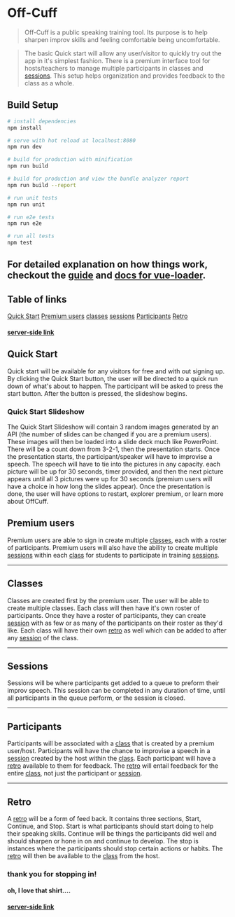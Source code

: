 # Off-Cuff
> Off-Cuff is a public speaking training tool. Its purpose is to help sharpen improv skills and feeling comfortable being uncomfortable.

> The basic Quick start will allow any user/visitor to quickly try out the app in it's simplest fashion. There is a premium interface tool for hosts/teachers to manage multiple participants in classes and [sessions](https://github.com/Off-Cuff/client#sessions). This setup helps organization and provides feedback to the class as a whole.

## Build Setup

``` bash
# install dependencies
npm install

# serve with hot reload at localhost:8080
npm run dev

# build for production with minification
npm run build

# build for production and view the bundle analyzer report
npm run build --report

# run unit tests
npm run unit

# run e2e tests
npm run e2e

# run all tests
npm test
```

For detailed explanation on how things work, checkout the [guide](http://vuejs-templates.github.io/webpack/) and [docs for vue-loader](http://vuejs.github.io/vue-loader).
---
## Table of links

[Quick Start](https://github.com/Off-Cuff/client#quick-start)
[Premium users](https://github.com/Off-Cuff/client#premium-users)
[classes](https://github.com/Off-Cuff/client#classes)
[sessions](https://github.com/Off-Cuff/client#sessions)
[Participants](https://github.com/Off-Cuff/client#participants)
[Retro](https://github.com/Off-Cuff/client#retro)

#### [server-side link](https://github.com/Off-Cuff/server)



## Quick Start

Quick start will be available for any visitors for free and with out signing up. By clicking the Quick Start button, the user will be directed to a quick run down of what's about to happen. The participant will be asked to press the start button. After the button is pressed, the slideshow begins.

### Quick Start Slideshow

The Quick Start Slideshow will contain 3 random images generated by an API (the number of slides can be changed if you are a premium users). These images will then be loaded into a slide deck much like PowerPoint. There will be a count down from 3-2-1, then the presentation starts. Once the presentation starts, the participant/speaker will have to improvise a speech. The speech will have to tie into the pictures in any capacity. each picture will be up for 30 seconds, timer provided, and then the next picture appears until all 3 pictures were up for 30 seconds (premium users will have a choice in how long the slides appear). Once the presentation is done, the user will have options to restart, explorer premium, or learn more about OffCuff.

## Premium users

Premium users are able to sign in create multiple [classes](https://github.com/Off-Cuff/client#classes), each with a roster of participants. Premium users will also have the ability to create multiple [sessions](https://github.com/Off-Cuff/client#sessions) within each [class](https://github.com/Off-Cuff/client#classes) for students to participate in training [sessions](https://github.com/Off-Cuff/client#sessions).

---
## Classes

Classes are created first by the premium user. The user will be able to create multiple classes. Each class will then have it's own roster of participants. Once they have a roster of participants, they can create [session](https://github.com/Off-Cuff/client#sessions) with as few or as many of the participants on their roster as they'd like. Each class will have their own [retro](https://github.com/Off-Cuff/client#retro) as well which can be added to after any [session](https://github.com/Off-Cuff/client#sessions) of the class.

---
## Sessions

Sessions will be where participants get added to a queue to preform their improv speech. This session can be completed in any duration of time, until all participants in the queue perform, or the session is closed.

---
## Participants

Participants will be associated with a [class](https://github.com/Off-Cuff/client#classes) that is created by a premium user/host. Participants will have the chance to improvise a speech in a [session](https://github.com/Off-Cuff/client#sessions) created by the host within the [class](https://github.com/Off-Cuff/client#classes). Each participant will have a [retro](https://github.com/Off-Cuff/client#retro) available to them for feedback. The [retro](https://github.com/Off-Cuff/client#retro) will entail feedback for the entire [class](https://github.com/Off-Cuff/client#classes), not just the participant or [session](https://github.com/Off-Cuff/client#sessions).

---
## Retro

A [retro](https://github.com/Off-Cuff/client#retro) will be a form of feed back. It contains three sections, Start, Continue, and Stop. Start is what participants should start doing to help their speaking skills. Continue will be things the participants did well and should sharpen or hone in on and continue to develop. The stop is instances where the participants should stop certain actions or habits. The [retro](https://github.com/Off-Cuff/client#retro) will then be available to the [class](https://github.com/Off-Cuff/client#classes) from the host.

### thank you for stopping in!
#### oh, I love that shirt....

#### [server-side link](https://github.com/Off-Cuff/server)
